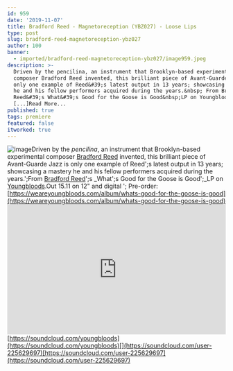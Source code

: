 ```yaml
---
id: 959
date: '2019-11-07'
title: Bradford Reed - Magnetoreception (YBZ027) - Loose Lips
type: post
slug: bradford-reed-magnetoreception-ybz027
author: 100
banner:
  - imported/bradford-reed-magnetoreception-ybz027/image959.jpeg
description: >-
  Driven by the pencilina, an instrument that Brooklyn-based experimental
  composer Bradford Reed invented, this brilliant piece of Avant-Guarde Jazz is
  only one example of Reed&#39;s latest output in 13 years; showcasing a mastery
  he and his fellow performers acquired during the years.&nbsp; From Bradford
  Reed&#39;s What&#39;s Good for the Goose is Good&nbsp;LP on Youngbloods. Out
  [...]Read More...
published: true
tags: premiere
featured: false
itworked: true
---
```

![image](../imported/bradford-reed-magnetoreception-ybz027/image959.jpeg)Driven by the _pencilina_, an instrument that Brooklyn-based experimental composer [Bradford Reed](https://en.wikipedia.org/wiki/Bradford_Reed) invented, this brilliant piece of Avant-Guarde Jazz is only one example of Reed';s latest output in 13 years; showcasing a mastery he and his fellow performers acquired during the years.';From [Bradford Reed](https://en.wikipedia.org/wiki/Bradford_Reed)';s _What';s Good for the Goose is Good';_LP on [Youngbloods](https://weareyoungbloods.com/).Out 15.11 on 12" and digital '; Pre-order: [https://weareyoungbloods.com/album/whats-good-for-the-goose-is-good](https://weareyoungbloods.com/album/whats-good-for-the-goose-is-good)<iframe width='100%' height='300' scrolling='no' frameborder='no' allow='autoplay' src='https://w.soundcloud.com/player/?url=https%3A//api.soundcloud.com/tracks/709345090&color=%23ff5500&auto_play=false&hide_related=false&show_comments=true&show_user=true&show_reposts=false&show_teaser=true'></iframe>[https://soundcloud.com/youngbloods](https://soundcloud.com/youngbloods)[](https://soundcloud.com/user-225629697)[https://soundcloud.com/user-225629697](https://soundcloud.com/user-225629697)